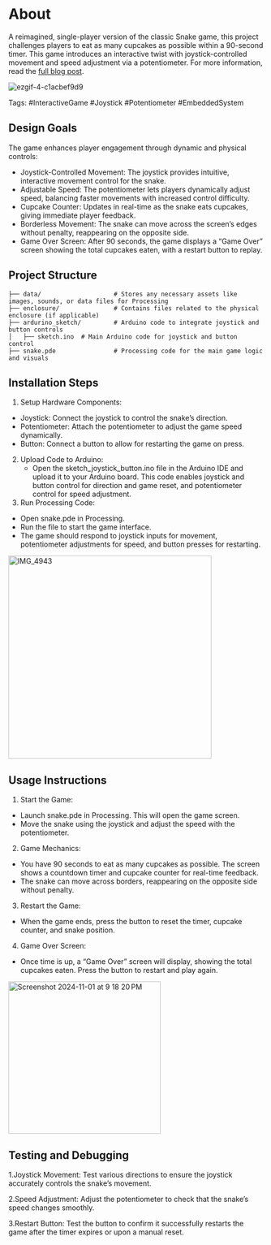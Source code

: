 # About

A reimagined, single-player version of the classic Snake game, this project challenges players to eat as many cupcakes as possible within a 90-second timer. This game introduces an interactive twist with joystick-controlled movement and speed adjustment via a potentiometer. For more information, read the [full blog post](https://mori-liu.notion.site/Module-2-Project-Proposal-Timed-Snake-Game-with-Adjustable-Speed-and-Joystick-Controls-11b2195ca68280c8ab12e34fcc35210f?pvs=74).

![ezgif-4-c1acbef9d9](https://github.com/user-attachments/assets/6dae66ae-c897-49ff-add9-d5a024141ef8)

Tags: #InteractiveGame #Joystick #Potentiometer #EmbeddedSystem

## Design Goals

The game enhances player engagement through dynamic and physical controls:

* Joystick-Controlled Movement: The joystick provides intuitive, interactive movement control for the snake.
* Adjustable Speed: The potentiometer lets players dynamically adjust speed, balancing faster movements with increased control difficulty.
* Cupcake Counter: Updates in real-time as the snake eats cupcakes, giving immediate player feedback.
* Borderless Movement: The snake can move across the screen’s edges without penalty, reappearing on the opposite side.
* Game Over Screen: After 90 seconds, the game displays a “Game Over” screen showing the total cupcakes eaten, with a restart button to replay.

## Project Structure

```
├── data/                    # Stores any necessary assets like images, sounds, or data files for Processing
├── enclosure/               # Contains files related to the physical enclosure (if applicable)
├── ardurino_sketch/         # Arduino code to integrate joystick and button controls
│   ├── sketch.ino  # Main Arduino code for joystick and button control
├── snake.pde                # Processing code for the main game logic and visuals
```

## Installation Steps

1. Setup Hardware Components:
 * Joystick: Connect the joystick to control the snake’s direction.
 * Potentiometer: Attach the potentiometer to adjust the game speed dynamically.
 * Button: Connect a button to allow for restarting the game on press.
2. Upload Code to Arduino:
   * Open the sketch_joystick_button.ino file in the Arduino IDE and upload it to your Arduino board. This code enables joystick and button control for direction and game reset, and potentiometer control for speed adjustment.
3. Run Processing Code:
* Open snake.pde in Processing.
* Run the file to start the game interface.
* The game should respond to joystick inputs for movement, potentiometer adjustments for speed, and button presses for restarting.
  
<img src="https://github.com/user-attachments/assets/c8715425-032c-4b1a-9933-c49e30bb7b05" alt="IMG_4943" width="400"/>

## Usage Instructions

1. Start the Game:
* Launch snake.pde in Processing. This will open the game screen.
* Move the snake using the joystick and adjust the speed with the potentiometer.
2. Game Mechanics:
* You have 90 seconds to eat as many cupcakes as possible. The screen shows a countdown timer and cupcake counter for real-time feedback.
* The snake can move across borders, reappearing on the opposite side without penalty.
3. Restart the Game:
* When the game ends, press the button to reset the timer, cupcake counter, and snake position.
4. Game Over Screen:
* Once time is up, a “Game Over” screen will display, showing the total cupcakes eaten. Press the button to restart and play again.
<img width="300" alt="Screenshot 2024-11-01 at 9 18 20 PM" src="https://github.com/user-attachments/assets/71edd8ce-f050-468e-a01c-aa382e96f2e3">

## Testing and Debugging

1.Joystick Movement: Test various directions to ensure the joystick accurately controls the snake’s movement.

2.Speed Adjustment: Adjust the potentiometer to check that the snake’s speed changes smoothly.

3.Restart Button: Test the button to confirm it successfully restarts the game after the timer expires or upon a manual reset.

